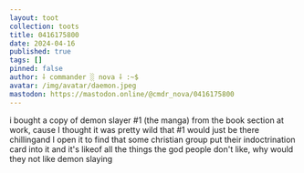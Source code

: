 ```yaml
---
layout: toot
collection: toots
title: 0416175800
date: 2024-04-16
published: true
tags: []
pinned: false
author: ⸸ commander ░ nova ⸸ :~$
avatar: /img/avatar/daemon.jpeg
mastodon: https://mastodon.online/@cmdr_nova/0416175800
---
```


i bought a copy of demon slayer #1 (the manga) from the book section at work, cause I thought it was pretty wild that #1 would just be there chillingand I open it to find that some christian group put their indoctrination card into it and it's likeof all the things the god people don't like, why would they not like demon slaying
